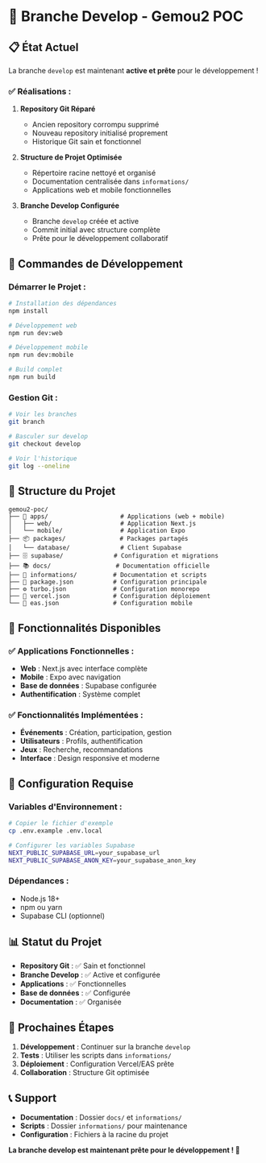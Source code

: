 # 🌿 Branche Develop - Gemou2 POC

## 📋 **État Actuel**

La branche `develop` est maintenant **active et prête** pour le développement !

### **✅ Réalisations :**

1. **Repository Git Réparé**
   - Ancien repository corrompu supprimé
   - Nouveau repository initialisé proprement
   - Historique Git sain et fonctionnel

2. **Structure de Projet Optimisée**
   - Répertoire racine nettoyé et organisé
   - Documentation centralisée dans `informations/`
   - Applications web et mobile fonctionnelles

3. **Branche Develop Configurée**
   - Branche `develop` créée et active
   - Commit initial avec structure complète
   - Prête pour le développement collaboratif

## 🚀 **Commandes de Développement**

### **Démarrer le Projet :**
```bash
# Installation des dépendances
npm install

# Développement web
npm run dev:web

# Développement mobile
npm run dev:mobile

# Build complet
npm run build
```

### **Gestion Git :**
```bash
# Voir les branches
git branch

# Basculer sur develop
git checkout develop

# Voir l'historique
git log --oneline
```

## 📁 **Structure du Projet**

```
gemou2-poc/
├── 📱 apps/                    # Applications (web + mobile)
│   ├── web/                   # Application Next.js
│   └── mobile/                # Application Expo
├── 📦 packages/               # Packages partagés
│   └── database/              # Client Supabase
├── 🗄️ supabase/              # Configuration et migrations
├── 📚 docs/                  # Documentation officielle
├── 📁 informations/          # Documentation et scripts
├── 📄 package.json           # Configuration principale
├── ⚙️ turbo.json             # Configuration monorepo
├── 🚀 vercel.json            # Configuration déploiement
└── 📱 eas.json               # Configuration mobile
```

## 🎯 **Fonctionnalités Disponibles**

### **✅ Applications Fonctionnelles :**
- **Web** : Next.js avec interface complète
- **Mobile** : Expo avec navigation
- **Base de données** : Supabase configurée
- **Authentification** : Système complet

### **✅ Fonctionnalités Implémentées :**
- **Événements** : Création, participation, gestion
- **Utilisateurs** : Profils, authentification
- **Jeux** : Recherche, recommandations
- **Interface** : Design responsive et moderne

## 🔧 **Configuration Requise**

### **Variables d'Environnement :**
```bash
# Copier le fichier d'exemple
cp .env.example .env.local

# Configurer les variables Supabase
NEXT_PUBLIC_SUPABASE_URL=your_supabase_url
NEXT_PUBLIC_SUPABASE_ANON_KEY=your_supabase_anon_key
```

### **Dépendances :**
- Node.js 18+
- npm ou yarn
- Supabase CLI (optionnel)

## 📊 **Statut du Projet**

- **Repository Git** : ✅ Sain et fonctionnel
- **Branche Develop** : ✅ Active et configurée
- **Applications** : ✅ Fonctionnelles
- **Base de données** : ✅ Configurée
- **Documentation** : ✅ Organisée

## 🚀 **Prochaines Étapes**

1. **Développement** : Continuer sur la branche `develop`
2. **Tests** : Utiliser les scripts dans `informations/`
3. **Déploiement** : Configuration Vercel/EAS prête
4. **Collaboration** : Structure Git optimisée

## 📞 **Support**

- **Documentation** : Dossier `docs/` et `informations/`
- **Scripts** : Dossier `informations/` pour maintenance
- **Configuration** : Fichiers à la racine du projet

**La branche develop est maintenant prête pour le développement ! 🎉**
